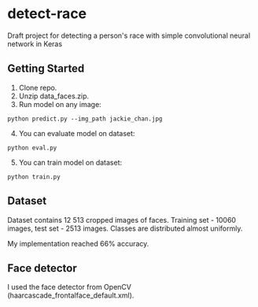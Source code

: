 # detect-race
Draft project for detecting a person's race with simple convolutional neural network in Keras

## Getting Started

1. Clone repo.
2. Unzip data_faces.zip.
3. Run model on any image:
```
python predict.py --img_path jackie_chan.jpg
```
4. You can evaluate model on dataset:
```
python eval.py
```
5. You can train model on dataset:
```
python train.py
```

## Dataset

Dataset contains 12 513 cropped images of faces. Training set - 10060 images, test set - 2513 images. Classes are distributed almost uniformly.

My implementation reached 66% accuracy.

## Face detector

I used the face detector from OpenCV (haarcascade_frontalface_default.xml).
